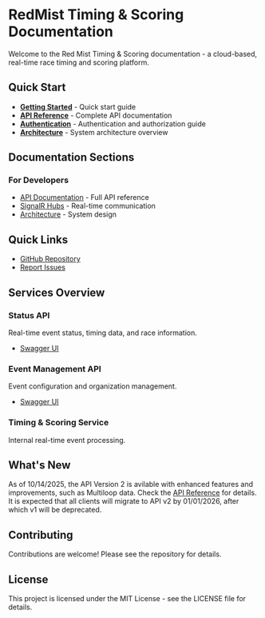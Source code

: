 # RedMist Timing & Scoring Documentation

Welcome to the Red Mist Timing & Scoring documentation - a cloud-based, real-time race timing and scoring platform.

## Quick Start

- **[Getting Started](articles/getting-started.md)** - Quick start guide
- **[API Reference](api/index.md)** - Complete API documentation
- **[Authentication](articles/authentication.md)** - Authentication and authorization guide
- **[Architecture](articles/architecture.md)** - System architecture overview

## Documentation Sections

### For Developers
- [API Documentation](api/index.md) - Full API reference
- [SignalR Hubs](articles/signalr-hubs.md) - Real-time communication
- [Architecture](articles/architecture.md) - System design

## Quick Links

- [GitHub Repository](https://github.com/bgriggs/redmist-timing-scoring-backend)
- [Report Issues](https://github.com/bgriggs/redmist-timing-scoring-backend/issues)

## Services Overview

### Status API
Real-time event status, timing data, and race information.
- [Swagger UI](https://api.redmist.racing/status/swagger)

### Event Management API
Event configuration and organization management.
- [Swagger UI](https://api.redmist.racing/event-management/swagger)

### Timing & Scoring Service
Internal real-time event processing.

## What's New

As of 10/14/2025, the API Version 2 is avilable with enhanced features and improvements, such as Multiloop data. Check the [API Reference](api/index.md) for details.
It is expected that all clients will migrate to API v2 by 01/01/2026, after which v1 will be deprecated.

## Contributing

Contributions are welcome! Please see the repository for details.

## License

This project is licensed under the MIT License - see the LICENSE file for details.
